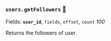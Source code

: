 ### `users.getFollowers` 🔰

Fields: **`user_id`**, `fields`, `offset`, `count` _100_

Returns the followers of user.
